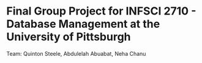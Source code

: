 # Final Group Project for INFSCI 2710 - Database Management at the University of Pittsburgh

Team: Quinton Steele, Abdulelah Abuabat, Neha Chanu

